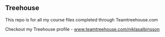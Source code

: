 ## Treehouse

This repo is for all my course files completed through Teamtreehouse.com

Checkout my Treehouse profile - www.teamtreehouse.com/niklasalbinsson